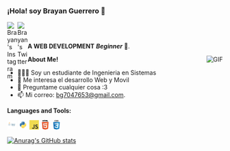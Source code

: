 <h3 title="hehehe"> ¡Hola! soy Brayan Guerrero 👋</h3>

<a href="https://www.instagram.com/_besgo_/">
  <img align="left" alt="Brayan's Instagram" width="24px" src="https://cdn.jsdelivr.net/npm/simple-icons@v3/icons/instagram.svg" />
</a>
<a href="https://twitter.com/@BesgoXD">
  <img align="left" alt="Brayan's Twitter" width="24px" src="https://cdn.jsdelivr.net/npm/simple-icons@3.13.0/icons/twitter.svg" />
</a>

<br />
<br />

**A WEB DEVELOPMENT** ***Beginner*** 🚀.
 
  <img align="right" alt="GIF" src="https://media1.tenor.com/images/841aeb9f113999616d097b414c539dfd/tenor.gif" />

**About Me!**

- 👨🏽‍💻 Soy un estudiante de Ingenieria en Sistemas
- 🤔 Me interesa el desarrollo Web y Movil
- 💬 Preguntame cualquier cosa :3 
- 📫 Mi correo: [bg7047653@gmail.com](mailto:bg7047653@gmail.com).

**Languages and Tools:**  

<code><img height="22" src="https://raw.githubusercontent.com/github/explore/80688e429a7d4ef2fca1e82350fe8e3517d3494d/topics/java/java.png"></code>
<code><img height="22" src="https://raw.githubusercontent.com/github/explore/80688e429a7d4ef2fca1e82350fe8e3517d3494d/topics/python/python.png"></code>
<code><img height="22" src="https://raw.githubusercontent.com/github/explore/80688e429a7d4ef2fca1e82350fe8e3517d3494d/topics/javascript/javascript.png"></code>
<code><img height="22" src="https://raw.githubusercontent.com/github/explore/80688e429a7d4ef2fca1e82350fe8e3517d3494d/topics/html/html.png"></code>
<code><img height="22" src="https://raw.githubusercontent.com/github/explore/80688e429a7d4ef2fca1e82350fe8e3517d3494d/topics/css/css.png"></code>

[![Anurag's GitHub stats](https://github-readme-stats.vercel.app/api?username=BrayanStewartGuerrero&show_icons=true&theme=radical)](https://github.com/anuraghazra/github-readme-stats)

